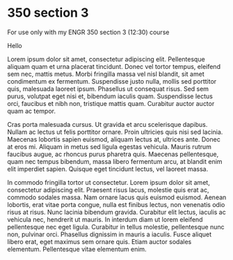 # 350 section 3
 For use only with my ENGR 350 section 3 (12:30) course

 Hello
 
Lorem ipsum dolor sit amet, consectetur adipiscing elit. Pellentesque aliquam quam et urna placerat tincidunt. Donec vel tortor tempus, eleifend sem nec, mattis metus. Morbi fringilla massa vel nisl blandit, sit amet condimentum ex fermentum. Suspendisse justo nulla, mollis sed porttitor quis, malesuada laoreet ipsum. Phasellus ut consequat risus. Sed sem purus, volutpat eget nisi et, bibendum iaculis quam. Suspendisse lectus orci, faucibus et nibh non, tristique mattis quam. Curabitur auctor auctor quam ac tempor.

Cras porta malesuada cursus. Ut gravida et arcu scelerisque dapibus. Nullam ac lectus ut felis porttitor ornare. Proin ultricies quis nisi sed lacinia. Maecenas lobortis sapien euismod, aliquam lectus at, ultrices ante. Donec at eros mi. Aliquam in metus sed ligula egestas vehicula. Mauris rutrum faucibus augue, ac rhoncus purus pharetra quis. Maecenas pellentesque, quam nec tempus bibendum, massa libero fermentum arcu, at blandit enim elit imperdiet sapien. Quisque eget tincidunt lectus, vel laoreet massa.

In commodo fringilla tortor ut consectetur. Lorem ipsum dolor sit amet, consectetur adipiscing elit. Praesent risus lacus, molestie quis erat ac, commodo sodales massa. Nam ornare lacus quis euismod euismod. Aenean lobortis, erat vitae porta congue, nulla est finibus lectus, non venenatis odio risus at risus. Nunc lacinia bibendum gravida. Curabitur elit lectus, iaculis ac vehicula nec, hendrerit ut mauris. In interdum diam ut lorem eleifend pellentesque nec eget ligula. Curabitur in tellus molestie, pellentesque nunc non, pulvinar orci. Phasellus dignissim in mauris a iaculis. Fusce aliquet libero erat, eget maximus sem ornare quis. Etiam auctor sodales elementum. Pellentesque vitae elementum enim.
 
 
 
 
 
 
 
 
 
 
 